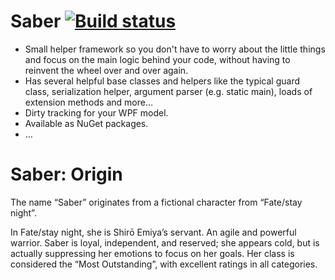 Saber [![Build status](https://ci.appveyor.com/api/projects/status/6dmwb8gut6gk0rm6?svg=true)](https://ci.appveyor.com/project/StevenThuriot/Saber)
====

* Small helper framework so you don't have to worry about the little things and focus on the main logic behind your code, without having to reinvent the wheel over and over again.
* Has several helpful base classes and helpers like the typical guard class, serialization helper, argument parser (e.g. static main), loads of extension methods and more…
* Dirty tracking for your WPF model.
* Available as NuGet packages.
* …

Saber: Origin
====
The name “Saber” originates from a fictional character from “Fate/stay night”.

In Fate/stay night, she is Shirō Emiya’s servant. An agile and powerful warrior. Saber is loyal, independent, and reserved; she appears cold, but is actually suppressing her emotions to focus on her goals. Her class is considered the “Most Outstanding”, with excellent ratings in all categories.

